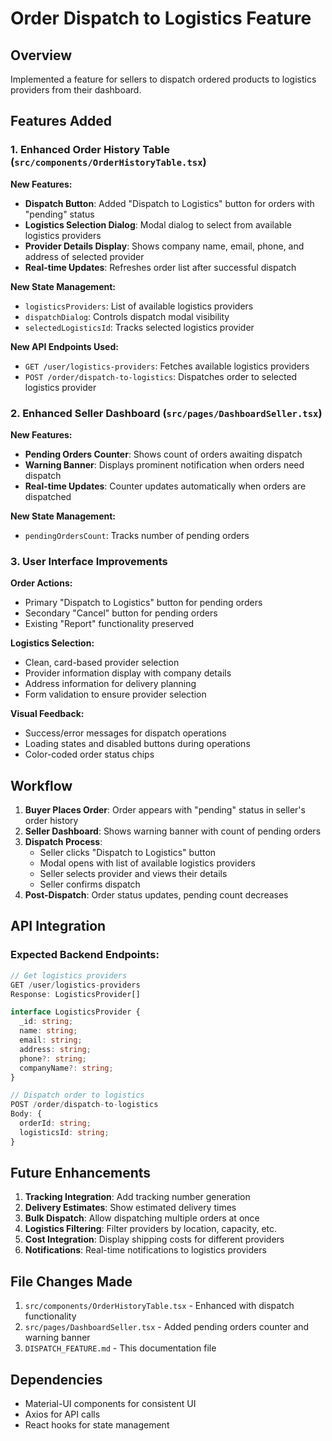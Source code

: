 # Order Dispatch to Logistics Feature

## Overview
Implemented a feature for sellers to dispatch ordered products to logistics providers from their dashboard.

## Features Added

### 1. Enhanced Order History Table (`src/components/OrderHistoryTable.tsx`)

**New Features:**
- **Dispatch Button**: Added "Dispatch to Logistics" button for orders with "pending" status
- **Logistics Selection Dialog**: Modal dialog to select from available logistics providers
- **Provider Details Display**: Shows company name, email, phone, and address of selected provider
- **Real-time Updates**: Refreshes order list after successful dispatch

**New State Management:**
- `logisticsProviders`: List of available logistics providers
- `dispatchDialog`: Controls dispatch modal visibility
- `selectedLogisticsId`: Tracks selected logistics provider

**New API Endpoints Used:**
- `GET /user/logistics-providers`: Fetches available logistics providers
- `POST /order/dispatch-to-logistics`: Dispatches order to selected logistics provider

### 2. Enhanced Seller Dashboard (`src/pages/DashboardSeller.tsx`)

**New Features:**
- **Pending Orders Counter**: Shows count of orders awaiting dispatch
- **Warning Banner**: Displays prominent notification when orders need dispatch
- **Real-time Updates**: Counter updates automatically when orders are dispatched

**New State Management:**
- `pendingOrdersCount`: Tracks number of pending orders

### 3. User Interface Improvements

**Order Actions:**
- Primary "Dispatch to Logistics" button for pending orders
- Secondary "Cancel" button for pending orders
- Existing "Report" functionality preserved

**Logistics Selection:**
- Clean, card-based provider selection
- Provider information display with company details
- Address information for delivery planning
- Form validation to ensure provider selection

**Visual Feedback:**
- Success/error messages for dispatch operations
- Loading states and disabled buttons during operations
- Color-coded order status chips

## Workflow

1. **Buyer Places Order**: Order appears with "pending" status in seller's order history
2. **Seller Dashboard**: Shows warning banner with count of pending orders
3. **Dispatch Process**:
   - Seller clicks "Dispatch to Logistics" button
   - Modal opens with list of available logistics providers
   - Seller selects provider and views their details
   - Seller confirms dispatch
4. **Post-Dispatch**: Order status updates, pending count decreases

## API Integration

### Expected Backend Endpoints:

```typescript
// Get logistics providers
GET /user/logistics-providers
Response: LogisticsProvider[]

interface LogisticsProvider {
  _id: string;
  name: string;
  email: string;
  address: string;
  phone?: string;
  companyName?: string;
}

// Dispatch order to logistics
POST /order/dispatch-to-logistics
Body: {
  orderId: string;
  logisticsId: string;
}
```

## Future Enhancements

1. **Tracking Integration**: Add tracking number generation
2. **Delivery Estimates**: Show estimated delivery times
3. **Bulk Dispatch**: Allow dispatching multiple orders at once
4. **Logistics Filtering**: Filter providers by location, capacity, etc.
5. **Cost Integration**: Display shipping costs for different providers
6. **Notifications**: Real-time notifications to logistics providers

## File Changes Made

1. `src/components/OrderHistoryTable.tsx` - Enhanced with dispatch functionality
2. `src/pages/DashboardSeller.tsx` - Added pending orders counter and warning banner
3. `DISPATCH_FEATURE.md` - This documentation file

## Dependencies

- Material-UI components for consistent UI
- Axios for API calls
- React hooks for state management